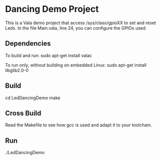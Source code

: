 # Dancing Demo Project #

This is a Vala demo project that access /sys/class/gpioXX to set and reset Leds.
In the file Main.vala, line 24, you can configure the GPIOs used.

## Dependencies ##
To build and run:
    sudo apt-get install valac

To run only, without building on embedded Linux:
    sudo apt-get install libglib2.0-0

## Build ##
cd LedDancingDemo
make

## Cross Build ##
Read the Makefile to see how gcc is used and adapt it to your toolchain.

## Run ##
./LedDancingDemo
